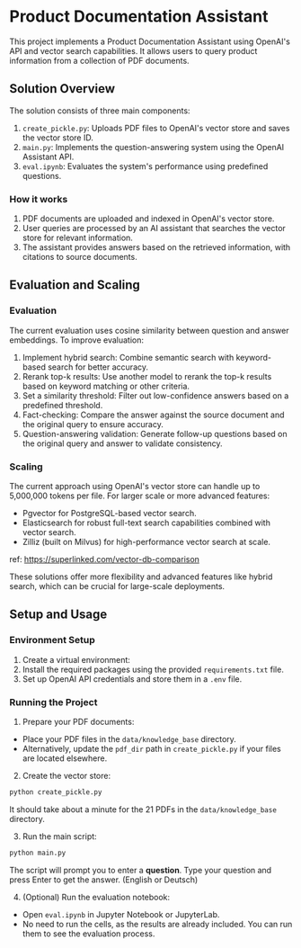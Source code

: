 # Product Documentation Assistant

This project implements a Product Documentation Assistant using OpenAI's API and vector search capabilities. It allows users to query product information from a collection of PDF documents.

## Solution Overview

The solution consists of three main components:

1. `create_pickle.py`: Uploads PDF files to OpenAI's vector store and saves the vector store ID.
2. `main.py`: Implements the question-answering system using the OpenAI Assistant API.
3. `eval.ipynb`: Evaluates the system's performance using predefined questions.

### How it works

1. PDF documents are uploaded and indexed in OpenAI's vector store.
2. User queries are processed by an AI assistant that searches the vector store for relevant information.
3. The assistant provides answers based on the retrieved information, with citations to source documents.

## Evaluation and Scaling

### Evaluation

The current evaluation uses cosine similarity between question and answer embeddings. To improve evaluation:

1. Implement hybrid search: Combine semantic search with keyword-based search for better accuracy.
2. Rerank top-k results: Use another model to rerank the top-k results based on keyword matching or other criteria.
3. Set a similarity threshold: Filter out low-confidence answers based on a predefined threshold.
4. Fact-checking: Compare the answer against the source document and the original query to ensure accuracy.
5. Question-answering validation: Generate follow-up questions based on the original query and answer to validate consistency.

### Scaling

The current approach using OpenAI's vector store can handle up to 5,000,000 tokens per file. For larger scale or more advanced features:

- Pgvector for PostgreSQL-based vector search.
- Elasticsearch for robust full-text search capabilities combined with vector search.
- Zilliz (built on Milvus) for high-performance vector search at scale.

ref: https://superlinked.com/vector-db-comparison


These solutions offer more flexibility and advanced features like hybrid search, which can be crucial for large-scale deployments.

## Setup and Usage

### Environment Setup

1. Create a virtual environment:
2. Install the required packages using the provided `requirements.txt` file.
3. Set up OpenAI API credentials and store them in a `.env` file.

### Running the Project

1. Prepare your PDF documents:
- Place your PDF files in the `data/knowledge_base` directory.
- Alternatively, update the `pdf_dir` path in `create_pickle.py` if your files are located elsewhere.

2. Create the vector store:
```bash
python create_pickle.py
```
It should take about a minute for the 21 PDFs in the `data/knowledge_base` directory.

3. Run the main script:
```bash
python main.py
```
The script will prompt you to enter a **question**. Type your question and press Enter to get the answer. (English or Deutsch)

4. (Optional) Run the evaluation notebook:
- Open `eval.ipynb` in Jupyter Notebook or JupyterLab.
- No need to run the cells, as the results are already included. You can run them to see the evaluation process.